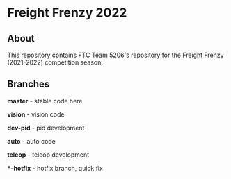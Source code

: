 # Freight Frenzy 2022
## About

This repository contains FTC Team 5206's repository for the Freight Frenzy (2021-2022) competition season.

## Branches

**master** - stable code here

**vision** - vision code

**dev-pid** - pid development

**auto** - auto code

**teleop** - teleop development

**\*-hotfix** - hotfix branch, quick fix
